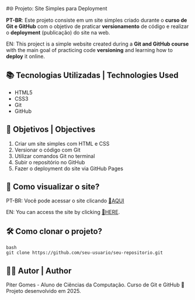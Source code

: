 #🌐 Projeto: Site Simples para Deployment

**PT-BR**:
Este projeto consiste em um site simples criado durante o **curso de Git e GitHub** com o objetivo de praticar **versionamento** de código e realizar o **deployment** (publicação) do site na web.

EN:
This project is a simple website created during a **Git and GitHub course** with the main goal of practicing code **versioning** and learning how to **deploy** it online.

## 📚 Tecnologias Utilizadas | Technologies Used
* HTML5
* CSS3
* Git
* GitHub

## 🎯 Objetivos | Objectives
 1. Criar um site simples com HTML e CSS
 2. Versionar o código com Git
 3. Utilizar comandos Git no terminal
 4. Subir o repositório no GitHub
 5. Fazer o deployment do site via GitHub Pages

## 🚀 Como visualizar o site?
PT-BR:
Você pode acessar o site clicando [🔗AQUI](https://pitercoding.github.io/projeto-site/index.html)

EN:
You can access the site by clicking [🔗HERE](https://pitercoding.github.io/projeto-site/index.html).

## 🛠️ Como clonar o projeto?
```
bash
git clone https://github.com/seu-usuario/seu-repositorio.git
```

## 👨‍💻 Autor | Author
Piter Gomes - Aluno de Ciências da Computação.
Curso de Git e GitHub
📅 Projeto desenvolvido em 2025.
